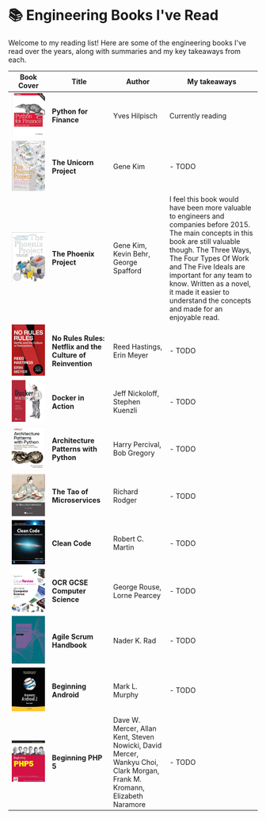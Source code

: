 # 📚 Engineering Books I've Read

Welcome to my reading list! Here are some of the engineering books I've read over the years, along with summaries and my
key takeaways from each.

| Book Cover                                                                                                                                                                                                                                                                                                                                                                                                                                                                                                                                                                                              | Title                                                      | Author                                                                                                                    | My takeaways                                                                                                                                                                                                                                                                                                                                     |
|---------------------------------------------------------------------------------------------------------------------------------------------------------------------------------------------------------------------------------------------------------------------------------------------------------------------------------------------------------------------------------------------------------------------------------------------------------------------------------------------------------------------------------------------------------------------------------------------------------|------------------------------------------------------------|---------------------------------------------------------------------------------------------------------------------------|--------------------------------------------------------------------------------------------------------------------------------------------------------------------------------------------------------------------------------------------------------------------------------------------------------------------------------------------------|
| [![Python for Finance](img/python-for-finance.png)](https://www.amazon.co.uk/Python-Finance-Mastering-Data-Driven/dp/1492024333/ref=asc_df_1492024333/?tag=googshopuk-21&linkCode=df0&hvadid=310816411121&hvpos=&hvnetw=g&hvrand=1860195459339233367&hvpone=&hvptwo=&hvqmt=&hvdev=c&hvdvcmdl=&hvlocint=&hvlocphy=9044985&hvtargid=pla-548862579834&psc=1&mcid=081c691e3db33f209d440e3df594f624&th=1&psc=1)                                                                                                                                                                                              | **Python for Finance**                                     | Yves Hilpisch                                                                                                             | Currently reading                                                                                                                                                                                                                                                                                                                                |
| [![The Unicorn Project](img/the-unicorn-project.png)](https://www.amazon.co.uk/Unicorn-Project-Disruption-Redshirts-Overthrowing/dp/1942788762)                                                                                                                                                                                                                                                                                                                                                                                                                                                         | **The Unicorn Project**                                    | Gene Kim                                                                                                                  | - TODO                                                                                                                                                                                                                                                                                                                                           |
| [![The Phoenix Project](img/the-phoenix-project.png)](https://www.amazon.com/Phoenix-Project-DevOps-Helping-Business/dp/1942788290)                                                                                                                                                                                                                                                                                                                                                                                                                                                                     | **The Phoenix Project**                                    | Gene Kim, Kevin Behr, George Spafford                                                                                     | I feel this book would have been more valuable to engineers and companies before 2015. The main concepts in this book are still valuable though. The Three Ways, The Four Types Of Work and The Five Ideals are important for any team to know. Written as a novel, it made it easier to understand the concepts and made for an enjoyable read. |
| [![No Rules Rules](img/no-rules-rules.png)](https://www.amazon.com/No-Rules-Netflix-Culture-Reinvention/dp/1984877860)                                                                                                                                                                                                                                                                                                                                                                                                                                                                                  | **No Rules Rules: Netflix and the Culture of Reinvention** | Reed Hastings, Erin Meyer                                                                                                 | - TODO                                                                                                                                                                                                                                                                                                                                           |
| [![Docker in Action](img/docker-in-action.png)](https://www.amazon.com/Docker-Action-Jeff-Nickoloff/dp/1617294764)                                                                                                                                                                                                                                                                                                                                                                                                                                                                                      | **Docker in Action**                                       | Jeff Nickoloff, Stephen Kuenzli                                                                                           | - TODO                                                                                                                                                                                                                                                                                                                                           |
| [![Architecture Patterns with Python](img/architecture-patterns-with-python.png)](https://www.amazon.com/Docker-Action-Jeff-Nickoloff/dp/1617294764)                                                                                                                                                                                                                                                                                                                                                                                                                                                    | **Architecture Patterns with Python**                      | Harry Percival, Bob Gregory                                                                                               | - TODO                                                                                                                                                                                                                                                                                                                                           |
| [![The Tao of Microservices](img/the-tao-of-microservices.png)](https://www.amazon.com/Tao-Microservices-Richard-Rodger/dp/1617293148)                                                                                                                                                                                                                                                                                                                                                                                                                                                                  | **The Tao of Microservices**                               | Richard Rodger                                                                                                            | - TODO                                                                                                                                                                                                                                                                                                                                           |
| [![Clean Code](img/clean-code.png)](https://www.amazon.com/Clean-Code-Handbook-Software-Craftsmanship/dp/0132350882)                                                                                                                                                                                                                                                                                                                                                                                                                                                                                    | **Clean Code**                                             | Robert C. Martin                                                                                                          | - TODO                                                                                                                                                                                                                                                                                                                                           |
| [![OCR GCSE Computer Science](img/ocr-gcse-computer-science.png)](https://www.amazon.co.uk/ClearRevise-GCSE-Computer-Science-J277/dp/1910523232)                                                                                                                                                                                                                                                                                                                                                                                                                                                        | **OCR GCSE Computer Science**                              | George Rouse, Lorne Pearcey                                                                                               | - TODO                                                                                                                                                                                                                                                                                                                                           |
| [![Agile Scrum Handbook](img/agile-scrum-handbook.png)](https://www.amazon.co.uk/Agile-Scrum-Handbook-Nader-Rad/dp/9401807590/ref=sr_1_4?crid=134I6X23RRA2W&dib=eyJ2IjoiMSJ9.jfgGzu06VePWaH0FAmOFMGYymt81RrU6EtFtdI8RLGFYjE72qGCtnhrCsGMXdb0JfLo6BxLP8roj-5UNsZx6IDQomZznFtlCk9COwvoK9_HuUJW3ioGGyoI_bbqeb7gMiNky2ARpS0JlZBFe4OJXE3OT47qXEta2nnpKBKmuUDbko4C5z2dkffjcUm1ypEY_H33Uv1czvUTSwtv52PI-k5I9AmBAb3H53-gqVLiUUIA.kYeSFQ4NM34GpZJ051nXBMiK8nGAKtdiTEinHtD8rNw&dib_tag=se&keywords=scrum+handbook&qid=1716239887&sprefix=scrum+handbook%2Caps%2C66&sr=8-4)                                        | **Agile Scrum Handbook**                                   | Nader K. Rad                                                                                                              | - TODO                                                                                                                                                                                                                                                                                                                                           |
| [![Beginning Android 2](img/beginning-android-2.png)](https://www.amazon.com/Beginning-Android-2-Mark-Murphy-ebook/dp/B004VHJIQ0/ref=sr_1_1?crid=2DUG1CVXGCS2J&dib=eyJ2IjoiMSJ9.P1PFLKk7BdBskag_TgeCrqYcDYq5jz0GbImTBqAIoqpjeWrSwRcWXFF2pFqy0fkmrioIUi80ROJN4gHKJTxkr2figkhDL2QCLGAUY4nBpA0azDNFktKnmSKw6BcBmmwE3vZvvFa_CBQ5tLgXk2Djqvq3zm2sOw-1UVOCk_fmSmGu5x1heGZQXBTanx5Jt_Oew2wL1PG9dzQJvNJSGVt_fPmvvooJ7w3gTsHLpW2DyXc.HgHcSomxkmrAtExs2l2nynyU_ooZ3ZoMhJb7yXslm_Y&dib_tag=se&keywords=beginning+android+2&qid=1716239262&s=books&sprefix=beginning+android+2%2Cstripbooks-intl-ship%2C145&sr=1-1) | **Beginning Android**                                      | Mark L. Murphy                                                                                                            | - TODO                                                                                                                                                                                                                                                                                                                                           |
| [![Beginning PHP 5](img/beginning-php-5.png)](https://www.amazon.co.uk/Beginning-PHP5-Programmer-Allan-Kent/dp/0764557831)                                                                                                                                                                                                                                                                                                                                                                                                                                                                              | **Beginning PHP 5**                                        | Dave W. Mercer, Allan Kent, Steven Nowicki, David Mercer, Wankyu Choi, Clark Morgan, Frank M. Kromann, Elizabeth Naramore | - TODO                                                                                                                                                                                                                                                                                                                                           |